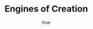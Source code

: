 ---
title: "Engines of Creation"
bookCover: "/assets/book-covers/engines-of-creation.jpg"
slug: "engines-of-creation"
bookAuthor: "Eric Drexler"
rating: 10
done: false
tags: []
detailedNotes: false
amazonLink: ""
author:
  name: Rico Trebeljahr
  picture: "/assets/blog/profile.jpeg"
---
